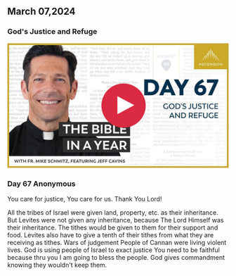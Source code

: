 ## March 07,2024

### God's Justice and Refuge

[![God's Justice and Refuge](https://raw.githubusercontent.com/linusjf/BIAY/main/March/jpgs/Day067.jpg)](https://youtu.be/W3v2a1gQl0Q "God's Justice and Refuge")

### Day 67 Anonymous

You care for justice, You care for us. Thank You Lord!

All the tribes of Israel were given land, property, etc. as their inheritance. But Levites were not given any inheritance, because The Lord Himself was their inheritance. The tithes would be given to them for their support and food.
Levites also have to give a tenth of their tithes from what they are receiving as tithes.
Wars of judgement
People of Cannan were living violent lives. God is using people of Israel to exact justice
You need to be faithful because thru you I am going to bless the people. God gives commandment knowing they wouldn't keep them.
